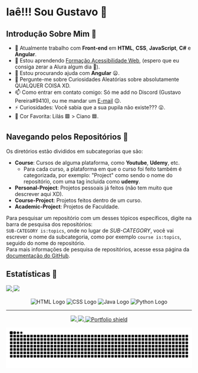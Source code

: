 <!-- Importação de Sites Externos e Bibliotecas -->
<link rel="stylesheet" href="https://cdn.jsdelivr.net/gh/devicons/devicon@v2.14.0/devicon.min.css">

# Iaê!!! Sou Gustavo 👋

## Introdução Sobre Mim 🧭
- 🔭 Atualmente trabalho com **Front-end** em **HTML**, **CSS**, **JavaScript**, **C#** e **Angular**.
- 🌱 Estou aprendendo [Formação Acessibilidade Web](https://cursos.alura.com.br/formacao-acessibilidade-web), (espero que eu consiga
zerar a Alura algum dia 🤣).
- 🤔 Estou procurando ajuda com **Angular** 😦.
- 💬 Pergunte-me sobre Curiosidades Aleatórias sobre absolutamente QUALQUER COISA XD.
- 📫 Como entrar em contato comigo: Só me add no Discord (Gustavo Pereira#9410), ou me mandar um <a href="mailto:guga.PRO.00@hotmail.com">E-mail</a> 😉.
- ⚡ Curiosidades: Você sabia que a sua pupila não existe??? 😮.
- 🎨 Cor Favorita: Lilás 🟪 > Ciano 🟦.

## Navegando pelos Repositórios 🚢
Os diretórios estão divididos em subcategorias que são:
* **Course**: Cursos de alguma plataforma, como **Youtube**, **Udemy**, etc.
    * Para cada curso, a plataforma em que o curso foi feito também é categorizada, por exemplo: "Project" como sendo o nome do repositório, com uma tag incluida como **udemy**.
* **Personal-Project**: Projetos pessoais já feitos (não tem muito que descrever aqui XD).
* **Course-Project**: Projetos feitos dentro de um curso.
* **Academic-Project**: Projetos de Faculdade.

Para pesquisar um repositório com um desses tópicos específicos, digite na barra de pesquisa dos repositórios:</br>
`SUB-CATEGORY is:topics`, onde no lugar de *SUB-CATEGORY*, você vai escrever o nome da subcategoria, como por exemplo
`course is:topics`, seguido do nome do repositório.</br>
Para mais informações de pesquisa de repositórios, acesse essa página da [documentação do
GitHub](https://docs.github.com/pt/search-github/searching-on-github/searching-for-repositories).

## Estatísticas 📑
<div>
    <a href="https://github.com/Volaxy">
        <img height="180em"
            src="https://github-readme-stats.vercel.app/api?username=Volaxy&show_icons=true&theme=jolly&include_all_commits=true&count_private=true" />
        <img height="180em"
            src="https://github-readme-stats.vercel.app/api/top-langs/?username=Volaxy&layout=compact&langs_count=16&theme=jolly" />
    </a>
</div>

<div align="center"><br/>
    <img alt="HTML Logo" height="60" width="50" src="./icons/html-5.svg" />
    <img alt="CSS Logo" height="60" width="50" src="./icons/css-3.svg" />
    <img alt="Java Logo" height="60" width="50" src="./icons/java.svg" />
    <img alt="Python Logo" height="60" width="50" src="./icons/python.svg" />
</div>

***

<div align="center">
   
 <!-- Linkedin -->
 <a href="https://www.linkedin.com/in/gustavo-martins-pereira-20a504198/" target="_blank">
     <img src="https://img.shields.io/badge/LinkedIn-0077B5?style=for-the-badge&logo=linkedin&logoColor=white">
 </a>
 
 <!-- WhatsApp -->
 <a href="https://wa.me/5527996013293" rel="nofollow">
   <img src="https://img.shields.io/badge/WhatsApp-25D366?style=for-the-badge&logo=whatsapp&logoColor=white">
 </a>
 
 <a href="https://volaxy.github.io/Volaxy/" target="_blank">
   <img src="https://img.shields.io/badge/PORTFOLIO-0A182E?style=for-the-badge" alt="Portfolio shield">
 </a>
   
</div>

![Snake animation](https://github.com/Volaxy/Volaxy/blob/output/github-contribution-grid-snake.svg)
